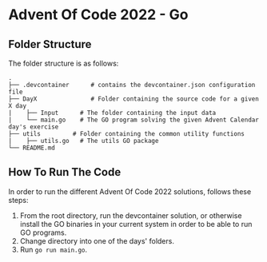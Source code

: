 # Advent Of Code 2022 - Go

## Folder Structure
The folder structure is as follows:

    .
    ├── .devcontainer      # contains the devcontainer.json configuration file
    ├── DayX               # Folder containing the source code for a given X day
    |    ├── Input      # The folder containing the input data
    |    └── main.go    # The GO program solving the given Advent Calendar day's exercise
    ├── utils         # Folder containing the common utility functions
    |    ├── utils.go   # The utils GO package
    └── README.md

## How To Run The Code
In order to run the different Advent Of Code 2022 solutions, follows these steps:
1. From the root directory, run the devcontainer solution, or otherwise install the GO binaries in your current system in order to be able to run GO programs.
2. Change directory into one of the days' folders.
3. Run `go run main.go`.